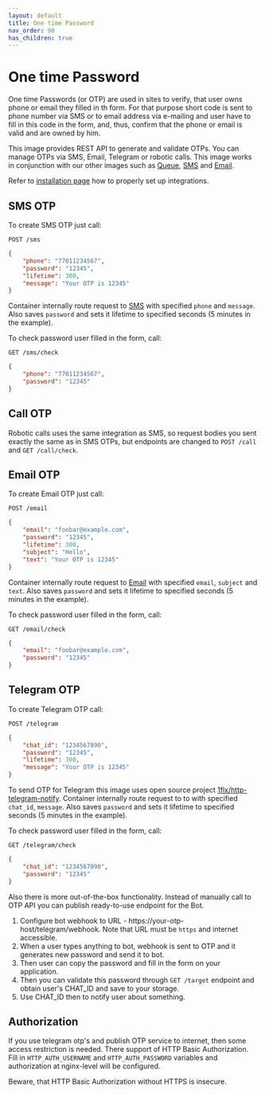 ```yaml
---
layout: default
title: One time Password
nav_order: 90
has_children: true
---
```


One time Password
=================

One time Passwords (or OTP) are used in sites to verify, that user owns phone or email they filled in th form.
For that purpose short code is sent to phone number via SMS or to email address via e-mailing and user have to fill in this code in the form,
and, thus, confirm that the phone or email is valid and are owned by him.

This image provides REST API to generate and validate OTPs.
You can manage OTPs via SMS, Email, Telegram or robotic calls.
This image works in conjunction with our other images such as 
[Queue](/images/queue), [SMS](/images/sms) and [Email](/images/email).

Refer to [installation page](/images/otp/install) how to properly set up integrations.

SMS OTP
-------

To create SMS OTP just call:

`POST /sms`

```json
{
    "phone": "77011234567",
    "password": "12345",
    "lifetime": 300,
    "message": "Your OTP is 12345"
}
```

Container internally route request to [SMS](/images/sms) with specified `phone` and `message`.
Also saves `password` and sets it lifetime to specified seconds (5 minutes in the example).

To check password user filled in the form, call:

`GET /sms/check`

```json
{
    "phone": "77011234567",
    "password": "12345"
}
```

Call OTP
--------

Robotic calls uses the same integration as SMS, so request bodies you sent exactly the same as in SMS OTPs,
but endpoints are changed to `POST /call` and `GET /call/check`.

Email OTP
---------

To create Email OTP just call:

`POST /email`

```json
{
    "email": "foobar@example.com",
    "password": "12345",
    "lifetime": 300,
    "subject": "Hello",
    "text": "Your OTP is 12345"
}
```

Container internally route request to [Email](/images/email) with specified `email`, `subject` and `text`.
Also saves `password` and sets it lifetime to specified seconds (5 minutes in the example).

To check password user filled in the form, call:

`GET /email/check`

```json
{
    "email": "foobar@example.com",
    "password": "12345"
}
```

Telegram OTP
------------

To create Telegram OTP call:

`POST /telegram`

```json
{
    "chat_id": "1234567890",
    "password": "12345",
    "lifetime": 300,
    "message": "Your OTP is 12345"
}
```

To send OTP for Telegram this image uses open source project
[1flx/http-telegram-notify](https://github.com/flxs/http-telegram-notify).
Container internally route request to to with specified `chat_id`, `message`.
Also saves `password` and sets it lifetime to specified seconds (5 minutes in the example).

To check password user filled in the form, call:

`GET /telegram/check`

```json
{
    "chat_id": "1234567890",
    "password": "12345"
}
```

Also there is more out-of-the-box functionality. 
Instead of manually call to OTP API you can publish ready-to-use endpoint for the Bot.

1. Configure bot webhook to URL - https://your-otp-host/telegram/webhook. Note that URL must be `https` and internet accessible.
1. When a user types anything to bot, webhook is sent to OTP and it generates new password and send it to bot.
1. Then user can copy the password and fill in the form on your application.
1. Then you can validate this password through `GET /target` endpoint and obtain user's CHAT_ID and save to your storage.
1. Use CHAT_ID then to notify user about something.

Authorization
-------------

If you use telegram otp's and publish OTP service to internet, then some access restriction is needed.
There support of HTTP Basic Authorization.
Fill in `HTTP_AUTH_USERNAME` and `HTTP_AUTH_PASSWORD` variables and authorization at nginx-level will be configured.

Beware, that HTTP Basic Authorization without HTTPS is insecure.
